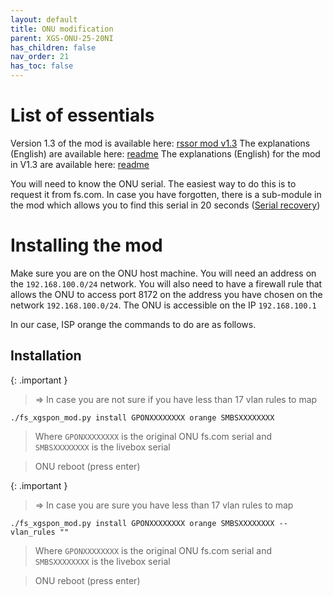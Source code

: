 ```yaml
---
layout: default 
title: ONU modification
parent: XGS-ONU-25-20NI
has_children: false
nav_order: 21
has_toc: false
---
```


# List of essentials

Version 1.3 of the mod is available here: [rssor mod v1.3](https://github.com/rssor/fs_xgspon_mod/releases/download/v1.3/fs_xgspon_mod_release.tgz)
The explanations (English) are available here: [readme](https://github.com/rssor/fs_xgspon_mod/tree/test_bruteforce_and_orange_support)
The explanations (English) for the mod in V1.3 are available here: [readme](https://github.com/rssor/fs_xgspon_mod)

You will need to know the ONU serial. The easiest way to do this is to request it from fs.com.
In case you have forgotten, there is a sub-module in the mod which allows you to find this serial in 20 seconds ([Serial recovery](TODO))

# Installing the mod

Make sure you are on the ONU host machine. You will need an address on the `192.168.100.0/24` network. You will also need to have a firewall rule that allows the ONU to access port 8172 on the address you have chosen on the network `192.168.100.0/24`.
The ONU is accessible on the IP `192.168.100.1`

In our case, ISP orange the commands to do are as follows.


## Installation

{: .important }
> => In case you are not sure if you have less than 17 vlan rules to map

```
./fs_xgspon_mod.py install GPONXXXXXXXX orange SMBSXXXXXXXX
```
> Where `GPONXXXXXXXX` is the original ONU fs.com serial and `SMBSXXXXXXXX` is the livebox serial

> ONU reboot (press enter)

{: .important }
> => In case you are sure you have less than 17 vlan rules to map

```
./fs_xgspon_mod.py install GPONXXXXXXXX orange SMBSXXXXXXXX --vlan_rules ""
```
> Where `GPONXXXXXXXX` is the original ONU fs.com serial and `SMBSXXXXXXXX` is the livebox serial

> ONU reboot (press enter)